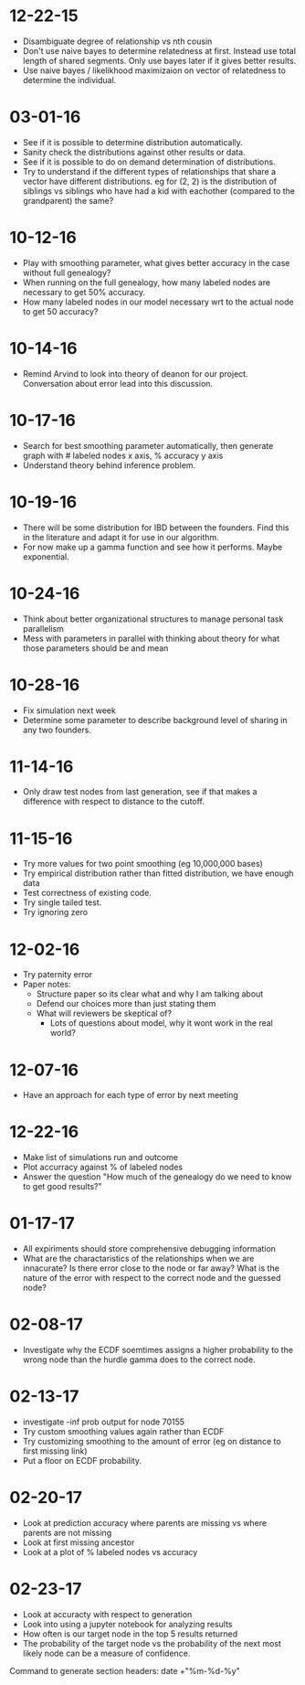 12-22-15
========
* Disambiguate degree of relationship vs nth cousin
* Don't use naive bayes to determine relatedness at first. Instead use total length of shared segments. Only use bayes later if it gives better results.
* Use naive bayes / likelikhood maximizaion on vector of relatedness to determine the individual.

03-01-16
========

* See if it is possible to determine distribution automatically.
* Sanity check the distributions against other results or data.
* See if it is possible to do on demand determination of distributions.
* Try to understand if the different types of relationships that share a vector have different distributions. eg for (2, 2) is the distribution of siblings vs siblings who have had a kid with eachother (compared to the grandparent) the same?

10-12-16
========

* Play with smoothing parameter, what gives better accuracy in the case without full genealogy?
* When running on the full genealogy, how many labeled nodes are necessary to get 50% accuracy.
* How many labeled nodes in our model necessary wrt to the actual node to get 50 accuracy?

10-14-16
========

* Remind Arvind to look into theory of deanon for our project. Conversation about error lead into this discussion.

10-17-16
========

* Search for best smoothing parameter automatically, then generate graph with # labeled nodes x axis, % accuracy y axis
* Understand theory behind inference problem.

10-19-16
========

* There will be some distribution for IBD between the founders. Find this in the literature and adapt it for use in our algorithm.
* For now make up a gamma function and see how it performs. Maybe exponential.

10-24-16
========

* Think about better organizational structures to manage personal task parallelism
* Mess with parameters in parallel with thinking about theory for what those parameters should be and mean

10-28-16
=========

* Fix simulation next week
* Determine some parameter to describe background level of sharing in any two founders.

11-14-16
========

* Only draw test nodes from last generation, see if that makes a difference with respect to distance to the cutoff.

11-15-16
========

* Try more values for two point smoothing (eg 10,000,000 bases)
* Try empirical distribution rather than fitted distribution, we have enough data
* Test correctness of existing code.
* Try single tailed test.
* Try ignoring zero

12-02-16
========

* Try paternity error
* Paper notes:
     * Structure paper so its clear what and why I am talking about
     * Defend our choices more than just stating them
     * What will reviewers be skeptical of?
         * Lots of questions about model, why it wont work in the real world?
         
12-07-16
=========

* Have an approach for each type of error by next meeting

12-22-16
========

* Make list of simulations run and outcome
* Plot accurracy against % of labeled nodes
* Answer the question "How much of the genealogy do we need to know to get good results?"

01-17-17
========

* All expiriments should store comprehensive debugging information
* What are the charactaristics of the relationships when we are innacurate? Is there error close to the node or far away? What is the nature of the error with respect to the correct node and the guessed node?

02-08-17
========

* Investigate why the ECDF soemtimes assigns a higher probability to the wrong node than the hurdle gamma does to the correct node.

02-13-17
========

* investigate -inf prob output for node 70155
* Try custom smoothing values again rather than ECDF
* Try customizing smoothing to the amount of error (eg on distance to first missing link)
* Put a floor on ECDF probability.

02-20-17
========

* Look at prediction accuracy where parents are missing vs where parents are not missing
* Look at first missing ancestor
* Look at a plot of % labeled nodes vs accuracy

02-23-17
========

* Look at accuracty with respect to generation
* Look into using a jupyter notebook for analyzing results
* How often is our target node in the top 5 results returned
* The probability of the target node vs the probability of the next most likely node can be a measure of confidence.

Command to generate section headers:
date +"%m-%d-%y"
